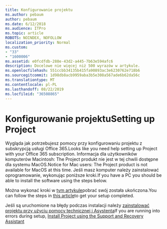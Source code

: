```yaml
---
title: Konfigurowanie projektu
ms.author: pebaum
author: pebaum
ms.date: 6/12/2018
ms.audience: ITPro
ms.topic: article
ROBOTS: NOINDEX, NOFOLLOW
localization_priority: Normal
ms.custom:
- "33"
- "1600006"
ms.assetid: e0fcdfdb-288e-43d2-a445-7b63e594afc6
description: Docelowe nie więcej niż 500 wyrazów w artykule.
ms.openlocfilehash: 551ccbb34135b415fa90893ac3e6230762e718b6
ms.sourcegitcommit: 1d98db8acb9959aba3b5e308a567ade6b62da56c
ms.translationtype: MT
ms.contentlocale: pl-PL
ms.lasthandoff: 08/22/2019
ms.locfileid: "36508865"
---
```

# <a name="setting-up-project"></a><span data-ttu-id="ac34d-103">Konfigurowanie projektu</span><span class="sxs-lookup"><span data-stu-id="ac34d-103">Setting up Project</span></span>

<span data-ttu-id="ac34d-104">Wygląda jak potrzebujesz pomocy przy konfigurowaniu projektu z subskrypcją usługi Office 365.</span><span class="sxs-lookup"><span data-stu-id="ac34d-104">Looks like you need help setting up Project with your Office 365 subscription.</span></span>
<span data-ttu-id="ac34d-105">Informacja dla użytkowników komputerów Macintosh: The Project produkt nie jest w tej chwili dostępne dla systemu MacOS.</span><span class="sxs-lookup"><span data-stu-id="ac34d-105">Notice for Mac users: The Project product is not available for MacOS at this time.</span></span> <span data-ttu-id="ac34d-106">Jeśli masz komputer należy zainstalować oprogramowanie, wykonując poniższe kroki.</span><span class="sxs-lookup"><span data-stu-id="ac34d-106">If you have a PC you should be able to install the software using the steps below.</span></span>
  
<span data-ttu-id="ac34d-107">Można wykonać kroki w [tym artykule](https://support.office.com/article/7059249b-d9fe-4d61-ab96-5c5bf435f281.aspx)pobrać swój została ukończona.</span><span class="sxs-lookup"><span data-stu-id="ac34d-107">You can follow the steps in [this article](https://support.office.com/article/7059249b-d9fe-4d61-ab96-5c5bf435f281.aspx)to get your setup completed.</span></span>
  
<span data-ttu-id="ac34d-108">Jeśli są uruchomione na błędy podczas instalacji należy [zainstalować projektu przy użyciu pomocy technicznej i Asystenta](https://aka.ms/SaRA-ProjectSetupScenario)</span><span class="sxs-lookup"><span data-stu-id="ac34d-108">If you are running into errors during setup, [Install Project using the Support and Recovery Assistant](https://aka.ms/SaRA-ProjectSetupScenario)</span></span>
